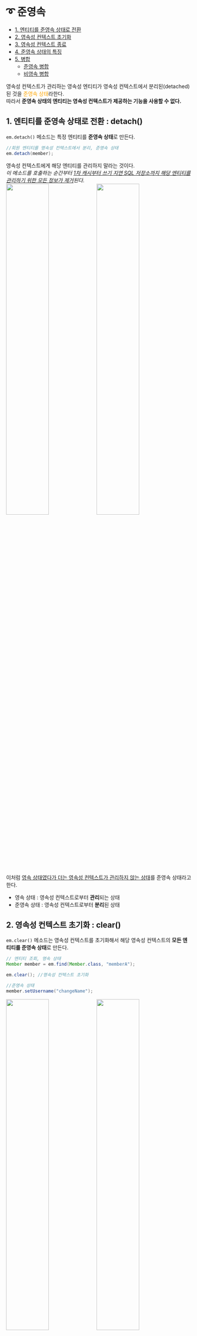 # ➰ 준영속   
- [1. 엔티티를 준영속 상태로 전환](#1-엔티티를-준영속-상태로-전환--detach)   
- [2. 영속성 컨텍스트 초기화](#2-영속성-컨텍스트-초기화--clear)   
- [3. 영속성 컨텍스트 종료](#3-영속성-컨텍스트-종료--close)
- [4. 준영속 상태의 특징](#4-준영속-상태의-특징)
- [5. 병합](#5-병합--merge)   
    - [준영속 병합](#준영속-병합)
    - [비영속 병합](#비영속-병합)

영속성 컨텍스트가 관리하는 영속성 엔티티가 영속성 컨텍스트에서 분리된(detached)된 것을 <font color="orange">준영속 상태</font>라한다.   
따라서 **준영속 상태의 엔티티는 영속성 컨텍스트가 제공하는 기능을 사용할 수 없다.**   

## 1. 엔티티를 준영속 상태로 전환 : detach()   
`em.detach()` 메소드는 특정 엔티티를 **준영속 상태**로 만든다.   
```java
//회원 엔티티를 영속성 컨텍스트에서 분리, 준영속 상태
em.detach(member);
```   
영속성 컨텍스트에게 해당 엔티티를 관리하지 말라는 것이다.   
*이 메소드를 호출하는 순간부터 <u>1차 캐시부터 쓰기 지연 SQL 저장소까지 해당 엔티티를 관리하기 위한 모든 정보가 제거</u>된다.*   
<img src="https://velog.velcdn.com/images%2Fshininghyunho%2Fpost%2F91a7f6b0-1f6f-4987-aa3a-8d396a36aae8%2Fimage.png" width="48%"/>
<img src="https://velog.velcdn.com/images%2Fshininghyunho%2Fpost%2F75f80eab-ec74-4160-83ff-ecec9e0c2631%2Fimage.png" width="48%"/>   
이처럼 <u>영속 상태였다가 더는 영속성 컨텍스트가 관리하지 않는 상태</u>를 준영속 상태라고 한다.

- 영속 상태 : 영속성 컨텍스트로부터 **관리**되는 상태   
- 준영속 상태 : 영속성 컨텍스트로부터 **분리**된 상태   

## 2. 영속성 컨텍스트 초기화 : clear()   
`em.clear()` 메소드는 영속성 컨텍스트를 초기화해서 해당 영속성 컨텍스트의 **모든 엔티티를 준영속 상태**로 만든다.   
```java
// 엔티티 조회, 영속 상태
Member member = em.find(Member.class, "memberA");

em.clear(); //영속성 컨텍스트 초기화

//준영속 상태
member.setUsername("changeName");
```   
<img src="https://velog.velcdn.com/images%2Fjsj3282%2Fpost%2F6f70a123-ec7e-4db6-b26d-fc1829a69d42%2Fimage.png" width="48%"/>
<img src="https://velog.velcdn.com/images%2Fjsj3282%2Fpost%2F418bfbc2-c634-4bdb-ad23-88abb74bcb5b%2Fimage.png" width="48%"/>   

영속성 컨텍스트에 있는 모든 것이 초기화되어 버렸다. 영속성 컨텍스트를 제거하고 새로 만든 것과 같다.   
A,B는 준영속 상태이르모 변경이 일어나도 DB에 반영되지 않는다.

## 3. 영속성 컨텍스트 종료 : close()   
영속성 컨텍스트를 종료하면 해당 영속성 컨텍스트가 관리하던 영속 상태의 엔티티가 모두 준영속 상태가 된다.   
```java
EntityManagerFactory emf = Persistence.createEntityManagerFactory("jpabook");

EntityManager em = emf.createEntityManager();
EntityTransaction transaction = em.getTransaction();

transaction.begin();
Member memberA = em.find(Member.class, "memberA");
Member memberB = em.find(Member.class, "memberB");
transaction.commit();

em.close(); //영속성 컨텍스트 닫기(종료)
```   
<img src="https://velog.velcdn.com/images%2Fjsj3282%2Fpost%2Ff331f9c9-5416-4d66-b714-365f9844f4c9%2Fimage.png" width="48%"/>
<img src="https://velog.velcdn.com/images%2Fjsj3282%2Fpost%2Fe65da600-112f-44d1-b774-36ce4bb0a261%2Fimage.png" width="48%"/>   
영속성 컨텍스트가 종료되어 더는 A,B가 관리되지 않는다.   
<details>
<summary>참고</summary>

영속 상태의 엔티티는 주로 영속성 컨텍스트가 종료되면서 준영속 상태가 된다.   
개발자가 직접 준영속 상태로 만드는 일은 드물다.
</details>   

## 4. 준영속 상태의 특징   
- 거의 비영속 상태에 가깝다   
영속성 컨텍스트가 관리하지 않으므로 1차 캐시, 쓰기 지연, 변경 감지, 지연 로딩을 포함한 영속성 컨텍스트가 제공하는 **어떠한 기능도 동작하지 않는다.**

- 식별자 값을 가지고 있다.   
비영속 상태는식별자값이 없을 수도 있지만 준영속 상태는 이미 한 번 영속 상태였으므로 반드시 **식별자 값을 가지고 있다.**

- 지연 로딩을 할 수 없다.   
지연 로딩(Lazy Loading)은 실제 객체 대신 프록시 객체를 로딩해두고 해당 객체를 실제 사용할 때 영속성 컨텍스트를 통해 데이터를 불러오는 방법이다.<br><br>
영속 상태는 영속성 컨텍스트가 더는 관리하지 않으므로 **지연 로딩시 문제가 발생**한다.

## 5. 병합 : merge()   
준영속 상태의 엔티티를 다시 영속 상태로 변경하려면 **병합**을 사용하면 된다.   
`merge()` 메소드는 준영속 상태의 엔티티를 받아서 그 정보로 **새로운 영속 상태의 엔티티를 반환**한다.
```java
Member mergeMember = em.merge(member);
```

### 준영속 병합   
```java
//준영속 상태의 엔티티를 영속 상태로 변경
public class ExamMergeMain{
    static EntityManagerFactory emf = Persistence.createEntityManagerFactory("jpabook");

    public static void main(String args[]){
        Member member = createMember("memberA", "회원1"); //...1
        member.setUsername("회원명변경"); //...2 준영속 상태에서 변경
        mergeMember(member); //...3
    }
}

static Member createMember(String id, String username){
    //영속 -> 준영속
    //영속성 컨텍스트1 시작
    EntityManager em1 = emf.createEntityManager();
    EntityTransaction tx1 = em1.getTransaction();
    tx1.begin();

    Member member = new Member();
    member.setId(id);
    member.setUsername(username);

    em1.persist(member);
    tx1.commit();

    //영속성 컨텍스트1 종료
    em1.close(); //member 엔티티 준영속 상태가 됨

    return member;
}

static void mergeMember(Member member){
    //준영속 -> 영속
    //영속성 컨텍스트2 시작
    EntityManager em2 = emf.createEntityManager();
    EntityTransaction tx2 = em2.getTransaction();

    tx2.begin();
    //파라미터로 넘어온 엔티티는 병합 후에도 준영속 상태
    Member mergeMember = em2.merge(member); 
    tx2.commit();

    //준영속 상태
    System.out.println("member = " + member.getUsername());
    //영속상태
    System.out.println("mergeMember = " + mergeMember.getUsername());

    System.out.println("em2 contains member = " + em2.contains(member));
    System.out.println("em2 contains mergeMember = " + em2.contains(mergeMember));

    //영속성 컨텍스트2 종료
    em2.close();
}
```
```
--출력결과--
member = 회원명변경
mergeMember = 회원명변경
em2 contains member = false
em2 contains mergeMember = true
```
<details>
<summary>코드 설명</summary>

① member 엔티티는 `createMember()` 메소드의 영속성 컨텍스트1에서 영속 상태였다가 영속성 컨텍스트1이 종료되면서 준영속 상태가 되었다.(준영속 상태의 member 엔티티 반환)   

② `main()` 메소드에서 `member.setUsername("회원명변경")`을 호출해서 회원 이름을 변경했지만 준영속 상태인 member 엔티티를 관리하는 영속성 컨텍스트가 더는 존재하지 않아 수정 사항을 DB에 반영할 수 없다.   

③ `mergeMember()` 메소드에서 새로운 영속성 컨텍스트2를 시작하고 `em2.merge(member)`를 호출해서 준영속 상태의 member 엔티티를 영속성 컨텍스트 2가 관리하는 영속 상태로 변경했다.   
영속 상태이므로 트랜잭션을 커밋할 때 수정했던 회원명이 DB에 반영된다.   
(정확히는 member엔티티가 준영속->영속 상태로 변경되는 것이 아니고 mergeMember라는 새로운 영속 상태의 엔티티가 반환된다.)
</details>   
<br>

![준영속 병합 - 수정](https://blog.kakaocdn.net/dn/toLIq/btqBBViAn5G/bbF90GjZgP0VbzxkSl9er0/img.png)

#### `merge()`의 동작 방식
1. `merge()`를 실행한다.   
2. 파라미터로 넘어온 준영속 엔티티의 식별자 값으로 1차 캐시에서 엔티티를 조회한다.   
2-1. 만약 1차 캐시에 엔티티가 없으면 DB에서 엔티티를 조회하고 1차 캐시에 저장한다.   
3. 조회한 영속 엔티티(`mergeMember`)에 `member` 엔티티의 값을 채워 넣는다.   
(`member` 엔티티의 모든 값을 `mergeMember`에 밀어 넣는다. <u>이때 `mergeMember`의 "회원1"이라는 이름이 "회원명변경"으로 바뀐다.</u>)
4. mergeMember를 반환한다.   

`em.contains(entity)`는 영속성 컨텍스트가 파라미터로 넘어온 엔티티를 관리하는지 확인하는 메소드이다.   
`member`를 넘겼을 때는 `false`이고 `mergeMember`는 `true`를 반환한다. 따라서 서로 다른 인스턴스이다.   
*준영속 상태인 `member`는 이제 사용할 필요가 없기 때문에 <u>준영속 엔티티를 참조하던 변수를 영속 엔티티를 참조하도록 변경하는 것이 안전</u>하다.*
```java
Member mergeMember = em.merge(member); //아래 코드로 변경
member = em.merge(member);             //안전
```   

### 비영속 병합   
병합은 비영속 엔티티도 영속 상태로 만들 수 있다.
```java
Member member = new Member();
Member newMember = em.merge(member); //비영속 병합
tx.commit();
```   
병합은 파라미터로 넘어온 엔티티의 식별자 값으로 영속성 컨텍스트를 조회하고
찾는 엔티티가 없으면 DB에서 조회한다.
DB에서도 발견하지 못하면 새로운 엔티티를 생성해서 병합한다.   

병합은 준영속, 비영속을 신경쓰지 않는다. 식별자 값으로 엔티티를 조회할 수 있으면 불러서 병합하고, 조회할 수 없으면 새로 생성해서 병합한다.   
*따라서 병합은 save or update 기능을 수행한다.*